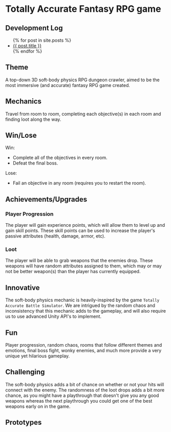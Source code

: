 # Totally Accurate Fantasy RPG game 

## Development Log
<ul>
  {% for post in site.posts %}
    <li>
      <a href="{{ post.url }}">{{ post.title }}</a>
    </li>
  {% endfor %}
</ul>

## Theme

A top-down 3D soft-body physics RPG dungeon crawler, aimed to be the most immersive (and accurate) fantasy RPG game created.

## Mechanics

Travel from room to room, completing each objective(s) in each room and finding loot along the way.

## Win/Lose

Win:
- Complete all of the objectives in every room.
- Defeat the final boss.

Lose:
- Fail an objective in any room (requires you to restart the room).

## Achievements/Upgrades

### Player Progression

The player will gain experience points, which will allow them to level up and gain skill points. These skill points can be used to increase the player's passive attributes (health, damage, armor, etc).

### Loot
The player will be able to grab weapons that the enemies drop. These weapons will have random attributes assigned to them, which may or may not be better weapon(s) than the player has currently equipped.

## Innovative

The soft-body physics mechanic is heavily-inspired by the game `Totally Accurate Battle Simulator`. We are intrigued by the random chaos and inconsistency that this mechanic adds to the gameplay, and will also require us to use advanced Unity API's to implement.

## Fun

Player progression, random chaos, rooms that follow different themes and emotions, final boss fight, wonky enemies, and much more provide a very unique yet hilarious gameplay.

## Challenging

The soft-body physics adds a bit of chance on whether or not your hits will connect with the enemy. The randomness of the loot drops adds a bit more chance, as you might have a playthrough that doesn't give you any good weapons whereas the next playthrough you could get one of the best weapons early on in the game.

## Prototypes


